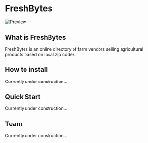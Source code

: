 # FreshBytes
![Preview](https://i.ibb.co/CzKHt46/Fresh-Bytes.png)

## What is FreshBytes
FreshBytes is an online directory of farm vendors selling agricultural products based on local zip codes.

## How to install
Currently under construction...

## Quick Start
Currently under construction...

## Team
Currently under construction...
